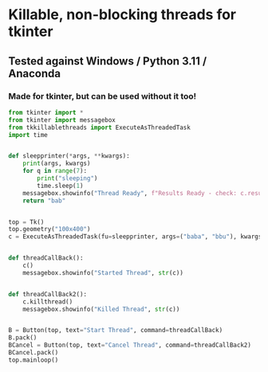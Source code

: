 # Killable, non-blocking threads for tkinter 

## Tested against Windows / Python 3.11 / Anaconda

### Made for tkinter, but can be used without it too!

```py
from tkinter import *
from tkinter import messagebox
from tkkillablethreads import ExecuteAsThreadedTask
import time


def sleepprinter(*args, **kwargs):
    print(args, kwargs)
    for q in range(7):
        print("sleeping")
        time.sleep(1)
    messagebox.showinfo("Thread Ready", f"Results Ready - check: c.results ")
    return "bab"


top = Tk()
top.geometry("100x400")
c = ExecuteAsThreadedTask(fu=sleepprinter, args=("baba", "bbu"), kwargs={"oi": "badxx"})


def threadCallBack():
    c()
    messagebox.showinfo("Started Thread", str(c))


def threadCallBack2():
    c.killthread()
    messagebox.showinfo("Killed Thread", str(c))


B = Button(top, text="Start Thread", command=threadCallBack)
B.pack()
BCancel = Button(top, text="Cancel Thread", command=threadCallBack2)
BCancel.pack()
top.mainloop()
```